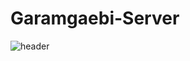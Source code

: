 # Garamgaebi-Server
![header](https://capsule-render.vercel.app/api?type=rounded&color=auto&height=200&section=header&text=Garamgaebi-Server&fontSize=90)
